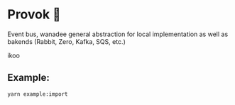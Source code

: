 # Provok :middle_finger: 

Event bus, wanadee general abstraction for local implementation as well as bakends (Rabbit, Zero, Kafka, SQS, etc.)


ikoo  

## Example:

```shell
yarn example:import
```
